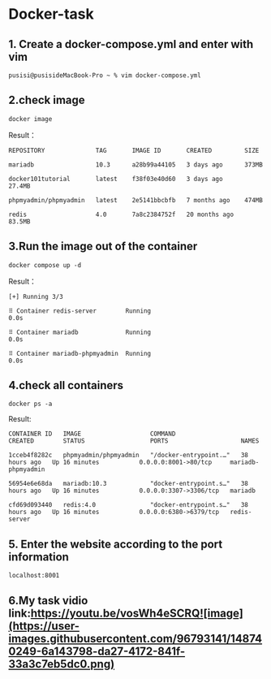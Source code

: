 # Docker-task

## 1. Create a docker-compose.yml and enter with vim

    pusisi@pusisideMacBook-Pro ~ % vim docker-compose.yml
    
## 2.check image
 
    docker image
    
Result：
 
    REPOSITORY              TAG       IMAGE ID       CREATED         SIZE
    
    mariadb                 10.3      a28b99a44105   3 days ago      373MB
    
    docker101tutorial       latest    f38f03e40d60   3 days ago      27.4MB
    
    phpmyadmin/phpmyadmin   latest    2e5141bbcbfb   7 months ago    474MB
    
    redis                   4.0       7a8c2384752f   20 months ago   83.5MB
    
## 3.Run the image out of the container

    docker compose up -d
    
Result：
    
    [+] Running 3/3
    
    ⠿ Container redis-server        Running                                   0.0s
    
    ⠿ Container mariadb             Running                                   0.0s
    
    ⠿ Container mariadb-phpmyadmin  Running                                   0.0s
    
## 4.check all containers

    docker ps -a
   
Result:

    CONTAINER ID   IMAGE                   COMMAND                  CREATED        STATUS                  PORTS                    NAMES
    
    1cceb4f8282c   phpmyadmin/phpmyadmin   "/docker-entrypoint.…"   38 hours ago   Up 16 minutes           0.0.0.0:8001->80/tcp     mariadb-phpmyadmin
    
    56954e6e68da   mariadb:10.3            "docker-entrypoint.s…"   38 hours ago   Up 16 minutes           0.0.0.0:3307->3306/tcp   mariadb
    
    cfd69d093440   redis:4.0               "docker-entrypoint.s…"   38 hours ago   Up 16 minutes           0.0.0.0:6380->6379/tcp   redis-server
    
## 5. Enter the website according to the port information

    localhost:8001
    
## 6.My task vidio link:https://youtu.be/vosWh4eSCRQ![image](https://user-images.githubusercontent.com/96793141/148740249-6a143798-da27-4172-841f-33a3c7eb5dc0.png)

    

    
    

 

    


